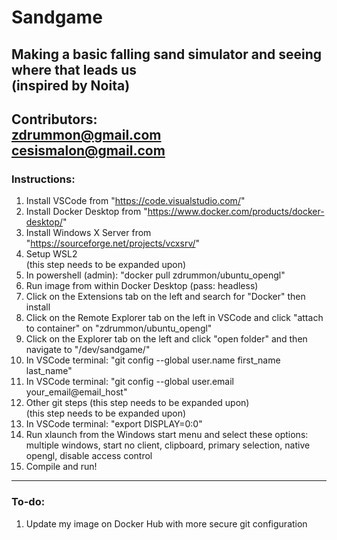 # Sandgame
Making a basic falling sand simulator and seeing where that leads us \
(inspired by Noita)
---
Contributors: \
zdrummon@gmail.com  \
cesismalon@gmail.com
---
### Instructions:
1. Install VSCode from "https://code.visualstudio.com/"
2. Install Docker Desktop from "https://www.docker.com/products/docker-desktop/"
3. Install Windows X Server from "https://sourceforge.net/projects/vcxsrv/"
4. Setup WSL2 \
        (this step needs to be expanded upon)
5. In powershell (admin): "docker pull zdrummon/ubuntu_opengl"
6. Run image from within Docker Desktop (pass: headless)
7. Click on the Extensions tab on the left and search for "Docker" then install
8. Click on the Remote Explorer tab on the left in VSCode and click "attach to container" on "zdrummon/ubuntu_opengl"
9. Click on the Explorer tab on the left and click "open folder" and then navigate to "/dev/sandgame/"
10. In VSCode terminal: "git config --global user.name first_name last_name"
11. In VSCode terminal: "git config --global user.email your_email@email_host"
12. Other git steps (this step needs to be expanded upon) \
        (this step needs to be expanded upon)
12. In VSCode terminal: "export DISPLAY=0:0"
13. Run xlaunch from the Windows start menu and select these options:\
        multiple windows, start no client, clipboard, primary selection, native opengl, disable access control
14. Compile and run!
---
### To-do:
1. Update my image on Docker Hub with more secure git configuration

